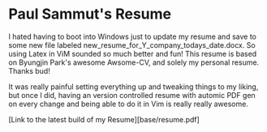# Paul Sammut's Resume

I hated having to boot into Windows just to update my resume and save to some
new file labeled new_resume_for_Y_company_todays_date.docx. So using Latex in
ViM sounded so much better and fun! This resume is based on Byungjin Park's
awesome Awsome-CV, and solely my personal resume. Thanks bud!

It was really painful setting everything up and tweaking things to my liking,
but once I did, having an version controlled resume with automic PDF gen on
every change and being able to do it in Vim is really really awesome.

[Link to the latest build of my Resume][base/resume.pdf]
